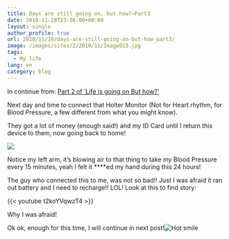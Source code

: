 ```yaml
---
title: Days are still going on, but how?–Part3
date: 2010-11-28T23:36:00+00:00
layout: single
author_profile: true
url: 2010/11/28/days-are-still-going-on-but-how-part3/
image: /images/sites/2/2010/11/Image023.jpg
tags:
  - My life
lang: en
category: blog
---
```

In continue from: [Part 2 of &#8216;Life is going on But how?'](/2010/11/28/days-are-still-going-on-but-how-part2/ "Days are still going on, but how?–Part2")

Next day and time to connect that Holter Monitor (Not for Heart rhythm, for Blood Pressure, a few different from what you might know).

They got a lot of money (enough said!) and my ID Card until I return this device to them, now going back to home!

![](/images/2010/11/Image023.jpg)

Notice my left arm, it’s blowing air to that thing to take my Blood Pressure every 15 minutes, yeah I felt it \****ed my hand during this 24 hours!

The guy who connected this to me, was not so bad!! Just I was afraid it ran out battery and I need to recharge!! LOL! Look at this to find story:

{{< youtube t2koYVqwzT4 >}}

Why I was afraid!

Ok ok, enough for this time, I will continue in next post!![Hot smile](http://lh5.ggpht.com/_vaUVXcmC3OI/TPLng4JbzzI/AAAAAAAADQ0/i0A7qtQX8Ew/wlEmoticon-hotsmile%5B2%5D.png?imgmax=800)